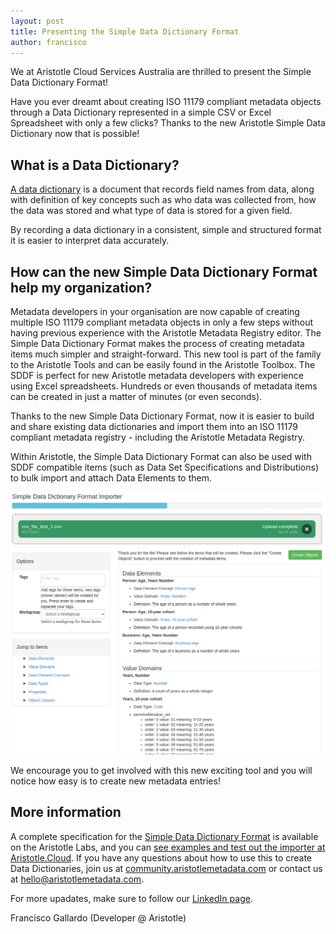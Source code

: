 ```yaml
---
layout: post
title: Presenting the Simple Data Dictionary Format
author: francisco
---
```


We at Aristotle Cloud Services Australia are thrilled to present the Simple Data Dictionary Format!

Have you ever dreamt about creating ISO 11179 compliant metadata objects through a Data Dictionary represented in a simple CSV or Excel Spreadsheet with only a few clicks? Thanks to the new Aristotle Simple Data Dictionary now that is possible!

## What is a Data Dictionary?

[A data dictionary](https://en.wikipedia.org/wiki/Data_dictionary) is a document that records field names from data, along with definition of key concepts such as who data was collected from, how the data was stored and what type of data is stored for a given field.

By recording a data dictionary in a consistent, simple and structured format it is easier to interpret data accurately. 

## How can the new Simple Data Dictionary Format help my organization?

Metadata developers in your organisation are now capable of creating multiple ISO 11179 compliant metadata objects in only a few steps without having previous experience with the Aristotle Metadata Registry editor. The Simple Data Dictionary Format makes the process of creating metadata items much simpler and straight-forward. This new tool is part of the family to the Aristotle Tools and can be easily found in the Aristotle Toolbox. The SDDF is perfect for new Aristotle metadata developers with experience using Excel spreadsheets. Hundreds or even thousands of metadata items can be created in just a matter of minutes (or even seconds).

Thanks to the new Simple Data Dictionary Format, now it is easier to build and share existing data dictionaries and import them into an ISO 11179 compliant metadata registry - including the Aristotle Metadata Registry.

Within Aristotle, the Simple Data Dictionary Format can also be used with SDDF compatible items (such as Data Set Specifications and Distributions) to bulk import and attach Data Elements to them.

![Upload preview](/aristotle/images/blog/2020-06-sddf-preview.png "Upload preview")

We encourage you to get involved with this new exciting tool and you will notice how easy is to create new metadata entries!

## More information

A complete specification for the [Simple Data Dictionary Format](https://labs.aristotlemetadata.com/#/sddf) is available on the Aristotle Labs, and you can [see examples and test out the importer at Aristotle.Cloud](https://aristotle.cloud/toolbox/sddf/).
If you have any questions about how to use this to create Data Dictionaries, join us at [community.aristotlemetadata.com](https://community.aristotlemetadata.com) or contact us at hello@aristotlemetadata.com.

For more upadates, make sure to follow our [LinkedIn page](https://www.linkedin.com/company/aristotle-metadata-registry/).

Francisco Gallardo (Developer @ Aristotle)
